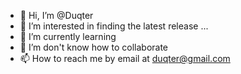 - 👋 Hi, I’m @Duqter
- 👀 I’m interested in finding the latest release ...
- 🌱 I’m currently learning 
- 💞️ I’m don't know how to collaborate
- 📫 How to reach me by email at duqter@gmail.com

<!---
Duqter/Duqter is a ✨ special ✨ repository because its `README.md` (this file) appears on your GitHub profile.
You can click the Preview link to take a look at your changes.
--->
